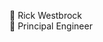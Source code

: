 &#129497; Rick Westbrock  
&#128025; Principal Engineer  

<!---
rwestbrock-24hf/rwestbrock-24hf is a ✨ special ✨ repository because its `README.md` (this file) appears on your GitHub profile.
You can click the Preview link to take a look at your changes.
--->
